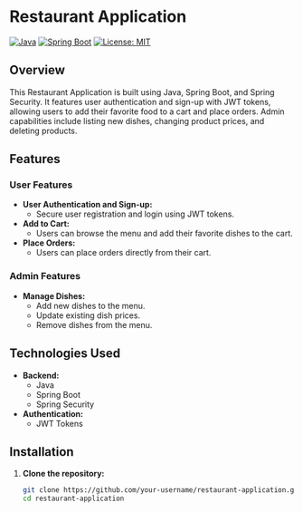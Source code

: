 # Restaurant Application

[![Java](https://img.shields.io/badge/Java-11-green.svg)](https://www.oracle.com/java/)
[![Spring Boot](https://img.shields.io/badge/Spring%20Boot-2.3.4.RELEASE-brightgreen.svg)](https://spring.io/projects/spring-boot)
[![License: MIT](https://img.shields.io/badge/License-MIT-yellow.svg)](https://opensource.org/licenses/MIT)

## Overview

This Restaurant Application is built using Java, Spring Boot, and Spring Security. It features user authentication and sign-up with JWT tokens, allowing users to add their favorite food to a cart and place orders. Admin capabilities include listing new dishes, changing product prices, and deleting products.

## Features

### User Features
- **User Authentication and Sign-up:**
  - Secure user registration and login using JWT tokens.
- **Add to Cart:**
  - Users can browse the menu and add their favorite dishes to the cart.
- **Place Orders:**
  - Users can place orders directly from their cart.

### Admin Features
- **Manage Dishes:**
  - Add new dishes to the menu.
  - Update existing dish prices.
  - Remove dishes from the menu.

## Technologies Used
- **Backend:**
  - Java
  - Spring Boot
  - Spring Security
- **Authentication:**
  - JWT Tokens

## Installation

1. **Clone the repository:**
   ```sh
   git clone https://github.com/your-username/restaurant-application.git
   cd restaurant-application
